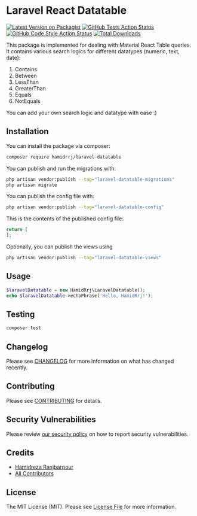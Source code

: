 # Laravel React Datatable

[![Latest Version on Packagist](https://img.shields.io/packagist/v/hamidrrj/laravel-datatable.svg?style=flat-square)](https://packagist.org/packages/hamidrrj/laravel-datatable)
[![GitHub Tests Action Status](https://img.shields.io/github/actions/workflow/status/hamidrrj/laravel-datatable/run-tests.yml?branch=main&label=tests&style=flat-square)](https://github.com/hamidrrj/laravel-datatable/actions?query=workflow%3Arun-tests+branch%3Amain)
[![GitHub Code Style Action Status](https://img.shields.io/github/actions/workflow/status/hamidrrj/laravel-datatable/fix-php-code-style-issues.yml?branch=main&label=code%20style&style=flat-square)](https://github.com/hamidrrj/laravel-datatable/actions?query=workflow%3A"Fix+PHP+code+style+issues"+branch%3Amain)
[![Total Downloads](https://img.shields.io/packagist/dt/hamidrrj/laravel-datatable.svg?style=flat-square)](https://packagist.org/packages/hamidrrj/laravel-datatable)

This package is implemented for dealing with Material React Table queries.
It contains various search logics for different datatypes (numeric, text, date):
1. Contains
2. Between
3. LessThan
4. GreaterThan
5. Equals
6. NotEquals

You can add your own search logic and datatype with ease :)

## Installation

You can install the package via composer:

```bash
composer require hamidrrj/laravel-datatable
```

You can publish and run the migrations with:

```bash
php artisan vendor:publish --tag="laravel-datatable-migrations"
php artisan migrate
```

You can publish the config file with:

```bash
php artisan vendor:publish --tag="laravel-datatable-config"
```

This is the contents of the published config file:

```php
return [
];
```

Optionally, you can publish the views using

```bash
php artisan vendor:publish --tag="laravel-datatable-views"
```

## Usage

```php
$laravelDatatable = new HamidRrj\LaravelDatatable();
echo $laravelDatatable->echoPhrase('Hello, HamidRrj!');
```

## Testing

```bash
composer test
```

## Changelog

Please see [CHANGELOG](CHANGELOG.md) for more information on what has changed recently.

## Contributing

Please see [CONTRIBUTING](CONTRIBUTING.md) for details.

## Security Vulnerabilities

Please review [our security policy](../../security/policy) on how to report security vulnerabilities.

## Credits

- [Hamidreza Ranjbarpour](https://github.com/hamidrezaRanjbarpour)
- [All Contributors](../../contributors)

## License

The MIT License (MIT). Please see [License File](LICENSE.md) for more information.
